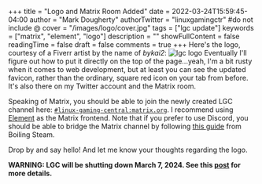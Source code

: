 +++
title = "Logo and Matrix Room Added"
date = 2022-03-24T15:59:45-04:00
author = "Mark Dougherty"
authorTwitter = "linuxgamingctr" #do not include @
cover = "/images/logo/cover.jpg"
tags = ["lgc update"]
keywords = ["matrix", "element", "logo"]
description = ""
showFullContent = false
readingTime = false
draft = false
comments = true
+++
Here's the logo, courtesy of a Fiverr artist by the name of *bykai2*:
![lgc logo](/images/logo/logo.webp)
Eventually I'll figure out how to put it directly on the top of the page...yeah, I'm a bit rusty when it comes to web development, but at least you can see the updated favicon, rather than the ordinary, square red icon on your tab from before. It's also there on my Twitter account and the Matrix room.

Speaking of Matrix, you should be able to join the newly created LGC channel here: [`#linux-gaming-central:matrix.org`](https://matrix.to/#/#linux-gaming-central:matrix.org). I recommend using [Element](https://element.io) as the Matrix frontend. Note that if you prefer to use Discord, you should be able to bridge the Matrix channel by following [this guide](https://boilingsteam.com/how-to-bridge-discord-in-matrix/) from Boiling Steam.

Drop by and say hello! And let me know your thoughts regarding the logo.

**WARNING: LGC will be shutting down March 7, 2024. See this [post](https://linuxgamingcentral.com/posts/the-end-of-lgc/) for more details.**
